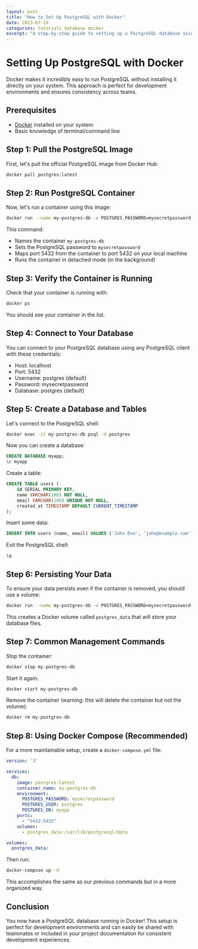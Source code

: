 ```yaml
---
layout: post
title: "How to Set Up PostgreSQL with Docker"
date: 2023-07-10
categories: tutorials database docker
excerpt: "A step-by-step guide to setting up a PostgreSQL database using Docker for local development."
---
```


# Setting Up PostgreSQL with Docker

Docker makes it incredibly easy to run PostgreSQL without installing it directly on your system. This approach is perfect for development environments and ensures consistency across teams.

## Prerequisites

- [Docker](https://www.docker.com/get-started) installed on your system
- Basic knowledge of terminal/command line

## Step 1: Pull the PostgreSQL Image

First, let's pull the official PostgreSQL image from Docker Hub:

```bash
docker pull postgres:latest
```

## Step 2: Run PostgreSQL Container

Now, let's run a container using this image:

```bash
docker run --name my-postgres-db -e POSTGRES_PASSWORD=mysecretpassword -p 5432:5432 -d postgres
```

This command:
- Names the container `my-postgres-db`
- Sets the PostgreSQL password to `mysecretpassword`
- Maps port 5432 from the container to port 5432 on your local machine
- Runs the container in detached mode (in the background)

## Step 3: Verify the Container is Running

Check that your container is running with:

```bash
docker ps
```

You should see your container in the list.

## Step 4: Connect to Your Database

You can connect to your PostgreSQL database using any PostgreSQL client with these credentials:

- Host: localhost
- Port: 5432
- Username: postgres (default)
- Password: mysecretpassword
- Database: postgres (default)

## Step 5: Create a Database and Tables

Let's connect to the PostgreSQL shell:

```bash
docker exec -it my-postgres-db psql -U postgres
```

Now you can create a database:

```sql
CREATE DATABASE myapp;
\c myapp
```

Create a table:

```sql
CREATE TABLE users (
    id SERIAL PRIMARY KEY,
    name VARCHAR(100) NOT NULL,
    email VARCHAR(100) UNIQUE NOT NULL,
    created_at TIMESTAMP DEFAULT CURRENT_TIMESTAMP
);
```

Insert some data:

```sql
INSERT INTO users (name, email) VALUES ('John Doe', 'john@example.com');
```

Exit the PostgreSQL shell:

```sql
\q
```

## Step 6: Persisting Your Data

To ensure your data persists even if the container is removed, you should use a volume:

```bash
docker run --name my-postgres-db -e POSTGRES_PASSWORD=mysecretpassword -p 5432:5432 -v postgres_data:/var/lib/postgresql/data -d postgres
```

This creates a Docker volume called `postgres_data` that will store your database files.

## Step 7: Common Management Commands

Stop the container:
```bash
docker stop my-postgres-db
```

Start it again:
```bash
docker start my-postgres-db
```

Remove the container (warning: this will delete the container but not the volume):
```bash
docker rm my-postgres-db
```

## Step 8: Using Docker Compose (Recommended)

For a more maintainable setup, create a `docker-compose.yml` file:

```yaml
version: '3'

services:
  db:
    image: postgres:latest
    container_name: my-postgres-db
    environment:
      POSTGRES_PASSWORD: mysecretpassword
      POSTGRES_USER: postgres
      POSTGRES_DB: myapp
    ports:
      - "5432:5432"
    volumes:
      - postgres_data:/var/lib/postgresql/data

volumes:
  postgres_data:
```

Then run:

```bash
docker-compose up -d
```

This accomplishes the same as our previous commands but in a more organized way.

## Conclusion

You now have a PostgreSQL database running in Docker! This setup is perfect for development environments and can easily be shared with teammates or included in your project documentation for consistent development experiences.
